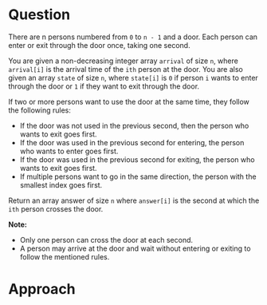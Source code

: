 # Question
There are n persons numbered from ```0``` to ```n - 1``` and a door. 
Each person can enter or exit through the door once, taking one second.

You are given a non-decreasing integer array ```arrival``` of size ```n```, where ```arrival[i]``` is the arrival time of the ```ith``` person at the door. 
You are also given an array ```state``` of size ```n```, where ```state[i]``` is ```0``` if person ```i``` wants to enter through the door or ```1``` if they want to exit through the door.

If two or more persons want to use the door at the same time, they follow the following rules:

* If the door was not used in the previous second, then the person who wants to exit goes first.
* If the door was used in the previous second for entering, the person who wants to enter goes first.
* If the door was used in the previous second for exiting, the person who wants to exit goes first.
* If multiple persons want to go in the same direction, the person with the smallest index goes first.

Return an array answer of size ```n``` where ```answer[i]``` is the second at which the ```ith``` person crosses the door.

**Note:**
* Only one person can cross the door at each second.
* A person may arrive at the door and wait without entering or exiting to follow the mentioned rules.

# Approach

